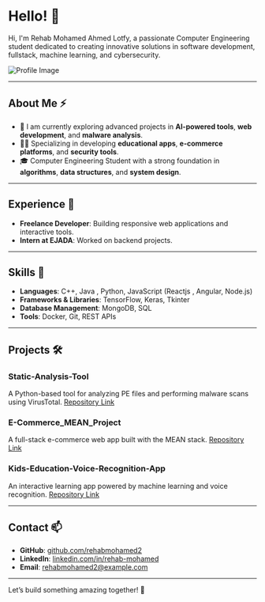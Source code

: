 # Hello! 👋

Hi, I'm Rehab Mohamed Ahmed Lotfy, a passionate Computer Engineering student dedicated to creating innovative solutions in software development, fullstack, machine learning, and cybersecurity.

![Profile Image](image.png)

---

## About Me ⚡

- 🌱 I am currently exploring advanced projects in **AI-powered tools**, **web development**, and **malware analysis**.
- 👩‍💻 Specializing in developing **educational apps**, **e-commerce platforms**, and **security tools**.
- 🎓 Computer Engineering Student with a strong foundation in **algorithms**, **data structures**, and **system design**.

---

## Experience 💼

- **Freelance Developer**: Building responsive web applications and interactive tools.
- **Intern at EJADA**: Worked on backend projects.

---

## Skills 🚀

- **Languages**: C++, Java , Python, JavaScript (Reactjs , Angular, Node.js) 
- **Frameworks & Libraries**: TensorFlow, Keras, Tkinter
- **Database Management**: MongoDB, SQL
- **Tools**: Docker, Git, REST APIs

---

## Projects 🛠️

### **Static-Analysis-Tool**
A Python-based tool for analyzing PE files and performing malware scans using VirusTotal.
[Repository Link](https://github.com/rehabmohamed2/Static-Analysis-Tool)

### **E-Commerce_MEAN_Project**
A full-stack e-commerce web app built with the MEAN stack.
[Repository Link](https://github.com/rehabmohamed2/E-commerce_MEAN_Project)

### **Kids-Education-Voice-Recognition-App**
An interactive learning app powered by machine learning and voice recognition.
[Repository Link](https://github.com/rehabmohamed2/Kids-Education-Voice-Recognition-App)

---

## Contact 📫

- **GitHub**: [github.com/rehabmohamed2](https://github.com/rehabmohamed2)
- **LinkedIn**: [linkedin.com/in/rehab-mohamed](https://www.linkedin.com/in/rehab-mohamed-39a13a218/)
- **Email**: [rehabmohamed2@example.com](mailto:rehabmohamed151220@gmail.com)

---

Let’s build something amazing together! 🌟

